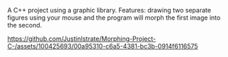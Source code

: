 A C++ project using a graphic library.
Features: drawing two separate figures using your mouse and the program will morph the first image into the second.


https://github.com/JustinIstrate/Morphing-Project-C-/assets/100425693/00a95310-c6a5-4381-bc3b-0914f6116575

